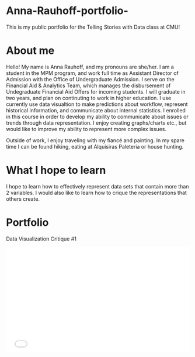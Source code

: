 # Anna-Rauhoff-portfolio-
This is my public portfolio for the Telling Stories with Data class at CMU!

# About me
Hello! My name is Anna Rauhoff, and my pronouns are she/her. I am a student in the MPM program, and work full time as Assistant Director of Admission with the Office of Undergraduate Admission. I serve on the Financial Aid & Analytics Team, which manages the disbursement of Undegraduate Financial Aid Offers for incoming students. I will graduate in two years, and plan on continuting to work in higher education. I use currently use data visualtion to make predictions about workflow, represent historical information, and communicate about internal statistics. I enrolled in this course in order to develop my ability to communicate about issues or trends through data representation. I  enjoy creating graphs/charts etc., but would like to improve my ability to represent more complex issues. 

Outside of work, I enjoy traveling with my fiancé and painting. In my spare time I can be found hiking, eating at Alquisiras Paleteria or house hunting. 

# What I hope to learn
I hope to learn how to effectively represent data sets that contain more than 2 variables. I would also like to learn how to crique the representations that others create. 

# Portfolio

Data Visualization Critique #1

<iframe title="Average number of likes per Facebook post in 2016" aria-label="Bar Chart" id="datawrapper-chart-Sy7J4" src="//datawrapper.dwcdn.net/Sy7J4/1/" scrolling="no" frameborder="0" style="width: 0; min-width: 100% !important; border: none;" height="288"></iframe><script type="text/javascript">!function(){"use strict";window.addEventListener("message",function(a){if(void 0!==a.data["datawrapper-height"])for(var e in a.data["datawrapper-height"]){var t=document.getElementById("datawrapper-chart-"+e)||document.querySelector("iframe[src*='"+e+"']");t&&(t.style.height=a.data["datawrapper-height"][e]+"px")}})}();</script>
 

